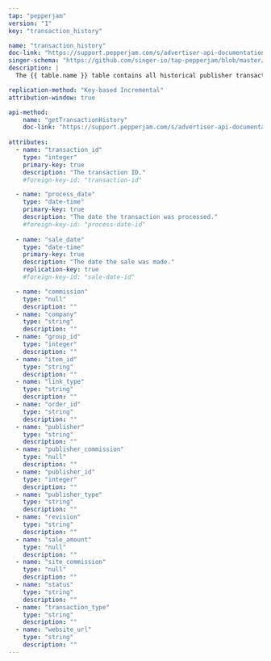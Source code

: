 ```yaml
---
tap: "pepperjam"
version: "1"
key: "transaction_history"

name: "transaction_history"
doc-link: "https://support.pepperjam.com/s/advertiser-api-documentation#TransactionHistory"
singer-schema: "https://github.com/singer-io/tap-pepperjam/blob/master/tap_pepperjam/schemas/transaction_history.json"
description: |
  The {{ table.name }} table contains all historical publisher transactions, within a 28-day time frame from the date of the last table replication, in your {{ integration.display_name }} account.

replication-method: "Key-based Incremental"
attribution-window: true

api-method:
    name: "getTransactionHistory"
    doc-link: "https://support.pepperjam.com/s/advertiser-api-documentation#TransactionHistory"
    
attributes:
  - name: "transaction_id"
    type: "integer"
    primary-key: true
    description: "The transaction ID."
    #foreign-key-id: "transaction-id"

  - name: "process_date"
    type: "date-time"
    primary-key: true
    description: "The date the transaction was processed."
    #foreign-key-id: "process-date-id"
    
  - name: "sale_date"
    type: "date-time"
    primary-key: true
    description: "The date the sale was made."
    replication-key: true
    #foreign-key-id: "sale-date-id"

  - name: "commission"
    type: "null"
    description: ""
  - name: "company"
    type: "string"
    description: ""
  - name: "group_id"
    type: "integer"
    description: ""
  - name: "item_id"
    type: "string"
    description: ""
  - name: "link_type"
    type: "string"
    description: ""
  - name: "order_id"
    type: "string"
    description: ""
  - name: "publisher"
    type: "string"
    description: ""
  - name: "publisher_commission"
    type: "null"
    description: ""
  - name: "publisher_id"
    type: "integer"
    description: ""
  - name: "publisher_type"
    type: "string"
    description: ""
  - name: "revision"
    type: "string"
    description: ""
  - name: "sale_amount"
    type: "null"
    description: ""
  - name: "site_commission"
    type: "null"
    description: ""
  - name: "status"
    type: "string"
    description: ""
  - name: "transaction_type"
    type: "string"
    description: ""
  - name: "website_url"
    type: "string"
    description: ""
---
```

